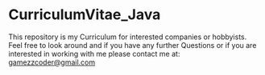 CurriculumVitae_Java
====================

This repository is my Curriculum for interested companies or hobbyists.
Feel free to look around and if you have any further Questions or if you  are interested in working with me please contact me at: gamezzcoder@gmail.com
